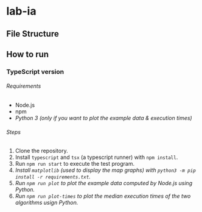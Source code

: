 # lab-ia

## File Structure

## How to run

### TypeScript version

###### Requirements

- Node.js
- npm
- *Python 3 (only if you want to plot the example data & execution times)*

###### Steps

1. Clone the repository.
1. Install `typescript` and `tsx` (a typescript runner) with `npm install`.
1. Run `npm run start` to execute the test program.
1. *Install `matplotlib` (used to display the map graphs) with `python3 -m pip install -r requirements.txt`.*
1. *Run `npm run plot` to plot the example data computed by Node.js using Python.*
1. *Run `npm run plot-times` to plot the median execution times of the two algorithms usign Python.*
